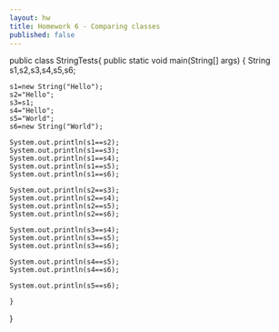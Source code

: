 ```yaml
---
layout: hw
title: Homework 6 - Comparing classes
published: false
---
```

public class StringTests{
    public static void main(String[] args) {
	String s1,s2,s3,s4,s5,s6;

	s1=new String("Hello");
	s2="Hello";
	s3=s1;
	s4="Hello";
	s5="World";
	s6=new String("World");

	System.out.println(s1==s2);
	System.out.println(s1==s3);
	System.out.println(s1==s4);
	System.out.println(s1==s5);
	System.out.println(s1==s6);

	System.out.println(s2==s3);
	System.out.println(s2==s4);
	System.out.println(s2==s5);
	System.out.println(s2==s6);

	System.out.println(s3==s4);
	System.out.println(s3==s5);
	System.out.println(s3==s6);

	System.out.println(s4==s5);
	System.out.println(s4==s6);

	System.out.println(s5==s6);

    }

}
